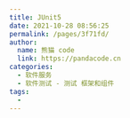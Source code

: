 ```yaml
---
title: JUnit5
date: 2021-10-28 08:56:25
permalink: /pages/3f71fd/
author: 
  name: 熊猫 code
  link: https://pandacode.cn
categories: 
  - 软件服务
  - 软件测试 - 测试 框架和组件
tags: 
  - 
---
```

